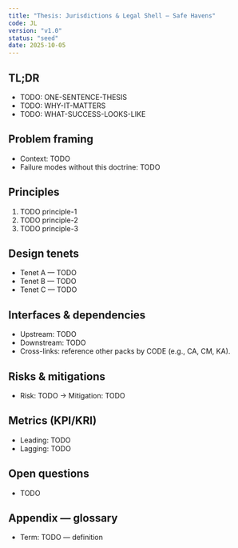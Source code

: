 ```yaml
---
title: "Thesis: Jurisdictions & Legal Shell — Safe Havens"
code: JL
version: "v1.0"
status: "seed"
date: 2025-10-05
---
```


## TL;DR
- TODO: ONE-SENTENCE-THESIS
- TODO: WHY-IT-MATTERS
- TODO: WHAT-SUCCESS-LOOKS-LIKE

## Problem framing
- Context: TODO
- Failure modes without this doctrine: TODO

## Principles
1. TODO principle-1
2. TODO principle-2
3. TODO principle-3

## Design tenets
- Tenet A — TODO
- Tenet B — TODO
- Tenet C — TODO

## Interfaces & dependencies
- Upstream: TODO
- Downstream: TODO
- Cross-links: reference other packs by CODE (e.g., CA, CM, KA).

## Risks & mitigations
- Risk: TODO → Mitigation: TODO

## Metrics (KPI/KRI)
- Leading: TODO
- Lagging: TODO

## Open questions
- TODO

## Appendix — glossary
- Term: TODO — definition

